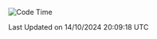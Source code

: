 <!--START_SECTION:waka-->
![Code Time](http://img.shields.io/badge/Code%20Time-4%2C443%20hrs%204%20mins-blue)


 Last Updated on 14/10/2024 20:09:18 UTC
<!--END_SECTION:waka-->
